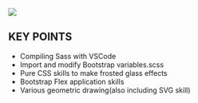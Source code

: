 

![](https://images.unsplash.com/photo-1539253483246-45fad1a4dd08?ixlib=rb-0.3.5&ixid=eyJhcHBfaWQiOjEyMDd9&s=56c50304f8e8fb8feead9de81fbba376&auto=format&fit=crop&w=1053&q=80)

## KEY POINTS
- Compiling Sass with VSCode
- Import and modify Bootstrap variables.scss
- Pure CSS skills to make frosted glass effects
- Bootstrap Flex application skills
- Various geometric drawing(also including SVG skill)
